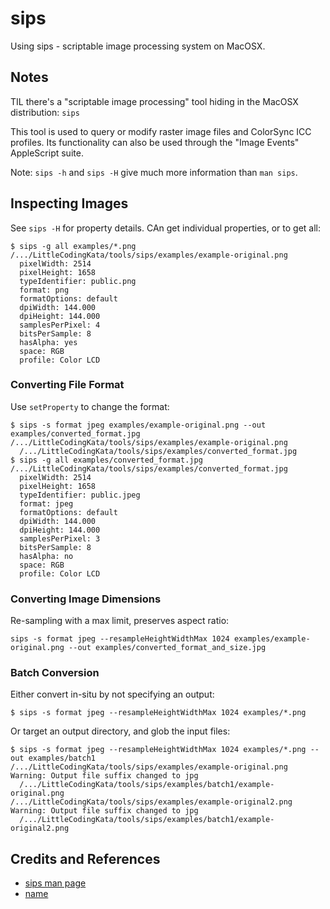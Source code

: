 # sips

Using sips - scriptable image processing system on MacOSX.

## Notes

TIL there's a "scriptable image processing" tool hiding in the MacOSX distribution: `sips`

This tool is used to query or modify raster image files and ColorSync ICC profiles.
Its functionality can also be used through the "Image Events" AppleScript suite.

Note: `sips -h` and `sips -H` give much more information than `man sips`.

## Inspecting Images

See `sips -H` for property details. CAn get individual properties, or to get all:

```
$ sips -g all examples/*.png
/.../LittleCodingKata/tools/sips/examples/example-original.png
  pixelWidth: 2514
  pixelHeight: 1658
  typeIdentifier: public.png
  format: png
  formatOptions: default
  dpiWidth: 144.000
  dpiHeight: 144.000
  samplesPerPixel: 4
  bitsPerSample: 8
  hasAlpha: yes
  space: RGB
  profile: Color LCD
```

### Converting File Format

Use `setProperty` to change the format:

```
$ sips -s format jpeg examples/example-original.png --out examples/converted_format.jpg
/.../LittleCodingKata/tools/sips/examples/example-original.png
  /.../LittleCodingKata/tools/sips/examples/converted_format.jpg
$ sips -g all examples/converted_format.jpg
/.../LittleCodingKata/tools/sips/examples/converted_format.jpg
  pixelWidth: 2514
  pixelHeight: 1658
  typeIdentifier: public.jpeg
  format: jpeg
  formatOptions: default
  dpiWidth: 144.000
  dpiHeight: 144.000
  samplesPerPixel: 3
  bitsPerSample: 8
  hasAlpha: no
  space: RGB
  profile: Color LCD
```

### Converting Image Dimensions

Re-sampling with a max limit, preserves aspect ratio:

```
sips -s format jpeg --resampleHeightWidthMax 1024 examples/example-original.png --out examples/converted_format_and_size.jpg
```

### Batch Conversion

Either convert in-situ by not specifying an output:

```
$ sips -s format jpeg --resampleHeightWidthMax 1024 examples/*.png
```

Or target an output directory, and glob the input files:

```
$ sips -s format jpeg --resampleHeightWidthMax 1024 examples/*.png --out examples/batch1
/.../LittleCodingKata/tools/sips/examples/example-original.png
Warning: Output file suffix changed to jpg
  /.../LittleCodingKata/tools/sips/examples/batch1/example-original.png
/.../LittleCodingKata/tools/sips/examples/example-original2.png
Warning: Output file suffix changed to jpg
  /.../LittleCodingKata/tools/sips/examples/batch1/example-original2.png
```

## Credits and References

* [sips man page](https://ss64.com/osx/sips.html)
* [name](https://aplawrence.com/foo-mac/image-processing.html)
